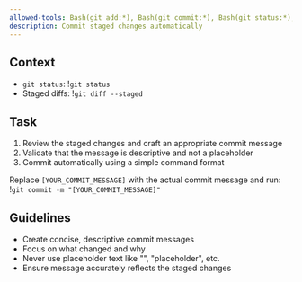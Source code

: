 ```yaml
---
allowed-tools: Bash(git add:*), Bash(git commit:*), Bash(git status:*), Bash(git diff:*)
description: Commit staged changes automatically
---
```


## Context
- `git status`: !`git status`
- Staged diffs: !`git diff --staged`

## Task
1. Review the staged changes and craft an appropriate commit message
2. Validate that the message is descriptive and not a placeholder
3. Commit automatically using a simple command format

Replace `[YOUR_COMMIT_MESSAGE]` with the actual commit message and run:
!`git commit -m "[YOUR_COMMIT_MESSAGE]"`

## Guidelines
- Create concise, descriptive commit messages
- Focus on what changed and why
- Never use placeholder text like "<your message>", "placeholder", etc.
- Ensure message accurately reflects the staged changes
